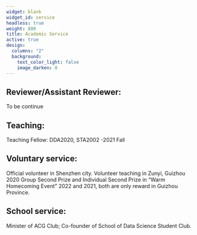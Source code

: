 ```yaml
---
widget: blank
widget_id: service
headless: true
weight: 800
title: Academic Service
active: true
design:
  columns: "2"
  background:
    text_color_light: false
    image_darken: 0
---
```

## Reviewer/Assistant Reviewer: 
To be continue
## Teaching:
Teaching Fellow: DDA2020, STA2002 -2021 Fall
## Voluntary service:
Official volunteer in Shenzhen city. Volunteer teaching in Zunyi, Guizhou 2020
Group Second Prize and Individual Second Prize in “Warm Homecoming Event” 2022 and 2021, both are only reward in Guizhou Province.
## School service:
Minister of ACG Club; Co-founder of School of Data Science Student Club.